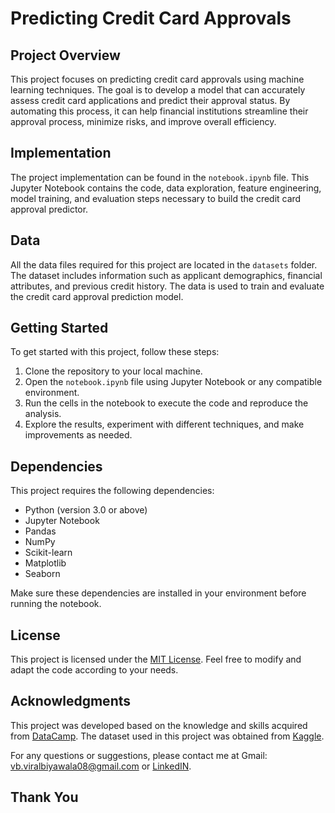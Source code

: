 # Predicting Credit Card Approvals

## Project Overview
This project focuses on predicting credit card approvals using machine learning techniques. The goal is to develop a model that can accurately assess credit card applications and predict their approval status. By automating this process, it can help financial institutions streamline their approval process, minimize risks, and improve overall efficiency.

## Implementation
The project implementation can be found in the `notebook.ipynb` file. This Jupyter Notebook contains the code, data exploration, feature engineering, model training, and evaluation steps necessary to build the credit card approval predictor.

## Data
All the data files required for this project are located in the `datasets` folder. The dataset includes information such as applicant demographics, financial attributes, and previous credit history. The data is used to train and evaluate the credit card approval prediction model.

## Getting Started
To get started with this project, follow these steps:

1. Clone the repository to your local machine.
2. Open the `notebook.ipynb` file using Jupyter Notebook or any compatible environment.
3. Run the cells in the notebook to execute the code and reproduce the analysis.
4. Explore the results, experiment with different techniques, and make improvements as needed.

## Dependencies
This project requires the following dependencies:
- Python (version 3.0 or above)
- Jupyter Notebook
- Pandas
- NumPy
- Scikit-learn
- Matplotlib
- Seaborn

Make sure these dependencies are installed in your environment before running the notebook.

## License
This project is licensed under the [MIT License](LICENSE). Feel free to modify and adapt the code according to your needs.

## Acknowledgments
 This project was developed based on the knowledge and skills acquired from [DataCamp](https://app.datacamp.com/). The dataset used in this project was obtained from [Kaggle](https://www.kaggle.com/).
>
For any questions or suggestions, please contact me at Gmail: vb.viralbiyawala08@gmail.com or [LinkedIN](https://www.linkedin.com/in/viralbiyawala/).

## **Thank You**
